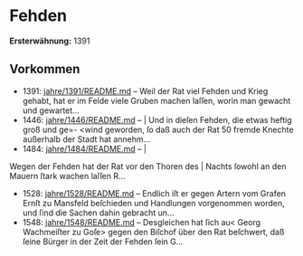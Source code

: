 # Fehden

**Ersterwähnung:** 1391

## Vorkommen
- 1391: [jahre/1391/README.md](../jahre/1391/README.md) – Weil der Rat viel Fehden und Krieg gehabt, hat er
im Felde viele Gruben machen laſſen, worin man gewacht
und gewartet...
- 1446: [jahre/1446/README.md](../jahre/1446/README.md) – |
Und in dieſen Fehden, die etwas heftig groß und ge=-
\<wind geworden, ſo daß auch der Rat 50 fremde Knechte
außerhalb der Stadt hat annehm...
- 1484: [jahre/1484/README.md](../jahre/1484/README.md) – |

Wegen der Fehden hat der Rat vor den Thoren des |
Nachts ſowohl an den Mauern ſtark wachen laſſen R...
- 1528: [jahre/1528/README.md](../jahre/1528/README.md) – Endlich iſt er gegen Artern vom Grafen Ernſt
zu Mansfeld beſchieden und Handlungen vorgenommen
worden, und ſind die Sachen dahin gebracht un...
- 1548: [jahre/1548/README.md](../jahre/1548/README.md) – Desgleichen hat ſich au< Georg Wachmeiſter zu Goſe>
gegen den Biſchof über den Rat beſchwert, daß ſeine
Bürger in der Zeit der Fehden ſein G...
